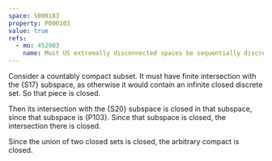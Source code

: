 ```yaml
---
space: S000183
property: P000103
value: true
refs:
  - mo: 452903
    name: Must US extremally disconnected spaces be sequentially discrete?
---
```


Consider a countably compact subset. It must have finite intersection with the {S17}
subspace, as otherwise it would contain an infinite closed discrete set. So that piece is closed.

Then its intersection with the {S20} subspace is closed in that subspace, since 
that subspace is {P103}. Since that subspace is closed, the intersection there is closed.

Since the union of two closed sets is closed, the arbitrary compact is closed.
